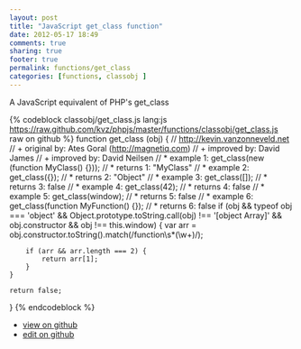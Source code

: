```yaml
---
layout: post
title: "JavaScript get_class function"
date: 2012-05-17 18:49
comments: true
sharing: true
footer: true
permalink: functions/get_class
categories: [functions, classobj ]
---
```

A JavaScript equivalent of PHP's get_class
<!-- more -->
{% codeblock classobj/get_class.js lang:js https://raw.github.com/kvz/phpjs/master/functions/classobj/get_class.js raw on github %}
function get_class (obj) {
    // http://kevin.vanzonneveld.net
    // +   original by: Ates Goral (http://magnetiq.com)
    // +   improved by: David James
    // +   improved by: David Neilsen
    // *     example 1: get_class(new (function MyClass() {}));
    // *     returns 1: "MyClass"
    // *     example 2: get_class({});
    // *     returns 2: "Object"
    // *     example 3: get_class([]);
    // *     returns 3: false
    // *     example 4: get_class(42);
    // *     returns 4: false
    // *     example 5: get_class(window);
    // *     returns 5: false
    // *     example 6: get_class(function MyFunction() {});
    // *     returns 6: false
    if (obj && typeof obj === 'object' && 
			Object.prototype.toString.call(obj) !== '[object Array]' && 
			obj.constructor && obj !== this.window) {
        var arr = obj.constructor.toString().match(/function\s*(\w+)/);

        if (arr && arr.length === 2) {
            return arr[1];
        }
    }

    return false;
}
{% endcodeblock %}
<ul>
 <li><a href="https://github.com/kvz/phpjs/blob/master/functions/classobj/get_class.js">view on github</a></li>
 <li><a href="https://github.com/kvz/phpjs/edit/master/functions/classobj/get_class.js">edit on github</a></li>
</ul>

